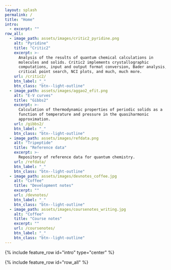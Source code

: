 ```yaml
---
layout: splash
permalink: /
title: "Home"
intro:
  - excerpt: ""
row_all:
  - image_path: assets/images/critic2_pyridine.png
    alt: "Pyridine"
    title: "Critic2"
    excerpt: >-
      Analysis of the results of quantum chemical calculations in
      molecules and solids. Critic2 implements crystallographic
      computations, input and output format conversion, Bader analysis,
      critical point search, NCI plots, and much, much more.
    url: /critic2/
    btn_label: "_"
    btn_class: "btn--light-outline"
  - image_path: assets/images/aggao2_efit.png
    alt: "E-V curves"
    title: "Gibbs2"
    excerpt: >-
      Calculation of thermodynamic properties of periodic solids as a
      function of temperature and pressure in the quasiharmonic
      approximation.
    url: /gibbs2/
    btn_label: "_"
    btn_class: "btn--light-outline"
  - image_path: assets/images/refdata.png
    alt: "Tripeptide"
    title: "Reference data"
    excerpt: >-
      Repository of reference data for quantum chemistry.
    url: /refdata/
    btn_label: "_"
    btn_class: "btn--light-outline"
  - image_path: assets/images/devnotes_coffee.jpg
    alt: "Coffee"
    title: "Development notes"
    excerpt: ""
    url: /devnotes/
    btn_label: "_"
    btn_class: "btn--light-outline"
  - image_path: assets/images/coursenotes_writing.jpg
    alt: "Coffee"
    title: "Course notes"
    excerpt: ""
    url: /coursenotes/
    btn_label: "_"
    btn_class: "btn--light-outline"
---
```


{% include feature_row id="intro" type="center" %}

{% include feature_row id="row_all" %}

